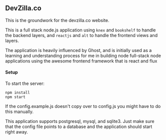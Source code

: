 ## DevZilla.co ##

This is the groundwork for the devzilla.co website.  

This is a full stack node.js application using `knex` and `bookshelf` to handle the backend layers, and `reactjs` and `alt` to handle the frontend views and layers.

The application is heavily influenced by Ghost, and is initially used as a learning and understanding process for me in building node full-stack node applications using the awesome frontend framework that is react and flux


#### Setup ####
To start the server:

```
npm install 
npm start
```

If the config.example.js doesn't copy over to config.js you might have to do this manually.

This application supports postgresql, mysql, and sqlite3.  Just make sure that the config file points to a database and the application should start right away.


